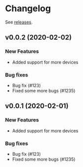 # Changelog

See [releases](https://github.com/arckey/iot-controller/releases).

## v0.0.2 (2020-02-02)

### New Features
+ Added support for more devices

### Bug fixes
+ Bug fix (#123)
+ Fixed some more bugs (#1235)


## v0.0.1 (2020-02-01)

### New Features
+ Added support for more devices

### Bug fixes
+ Bug fix (#123)
+ Fixed some more bugs (#1235)
